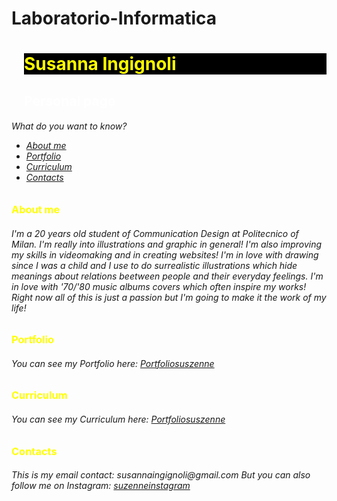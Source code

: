 # Laboratorio-Informatica
<html>
<head>
<style>
body {
    background-image: url("https://www.environmentallights.com/media/catalog/product/large/rgb-pixelpro-bullet-8mm.gif");
}
</style>
</head>
<body>
<h1 style="color:yellow;background-color:black;margin-left:20px"> Susanna Ingignoli </h1>
<h2 style="color:white;margin-left:20px">Personal page</h2>

<p style="margin-left:20px">
<h6 {style="color:white">What do you want to know?
<ul>
<li> <a href="#Aboutme">About me</a> </li>
<li> <a href="#Portfolio">Portfolio</a> </li>
<li> <a href="#Curriculum">Curriculum</a> </li>
<li> <a href="#Contacts">Contacts</a> </li>
</h6>
</ul>
</p>

<p style="margin-left:20px">
<h3 style="color:yellow" id="About me">About me</h3>
<h6 {style="color:white">I'm a 20 years old student of Communication Design at Politecnico of Milan. 
I'm really into illustrations and graphic in general!
I'm also improving my skills in videomaking and in creating websites!
I'm in love with drawing since I was a child and I use to do surrealistic illustrations which hide meanings about relations beetween people and their everyday feelings.
I'm in love with '70/'80 music albums covers which often inspire my works!
Right now all of this is just a passion but I'm going to make it the work of my life! 
</h6> 
</p>

<p style="margin-left:20px">
<h3 style="color:yellow" id="Portfolio">Portfolio</h3>
<h6 {style="color:white">You can see my Portfolio here: <a href="https//:suszenneportfolio">Portfoliosuszenne</a>
</h6>
</p>

<p style="margin-left:20px">
<h3 style="color:yellow" id="Curriculum">Curriculum</h3>
<h6 {style="color:white">You can see my Curriculum here: <a href="https//:suszennecurriculum">Portfoliosuszenne</a>
</h6>
</p>

<p style="margin-left:20px">
<h3 style="color:yellow" id="Contacts">Contacts</h3>
<h6 {style="color:white">This is my email contact: susannaingignoli@gmail.com
But you can also follow me on Instagram: <a href="https://www.instagram.com/suszenne/">suzenneinstagram</a>
</h6>
</p>
</body>
</html>
